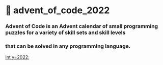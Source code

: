 # 🎄 advent_of_code_2022


### Advent of Code is an Advent calendar of small programming puzzles for a variety of skill sets and skill levels 
### that can be solved in any programming language.

[int y=2022;](https://adventofcode.com/)

